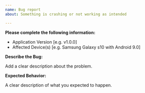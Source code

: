 ```yaml
---
name: Bug report
about: Something is crashing or not working as intended

---
```


**Please complete the following information:**
- Application Version [e.g. v1.0.0]
- Affected Device(s) [e.g. Samsung Galaxy s10 with Android 9.0]
 
**Describe the Bug:**

Add a clear description about the problem.

**Expected Behavior:**

A clear description of what you expected to happen.

